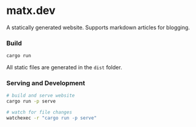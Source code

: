 # matx.dev

A statically generated website. Supports markdown articles for blogging.

### Build

```sh
cargo run
```

All static files are generated in the `dist` folder.

### Serving and Development

```sh
# build and serve website
cargo run -p serve

# watch for file changes
watchexec -r "cargo run -p serve"
```
